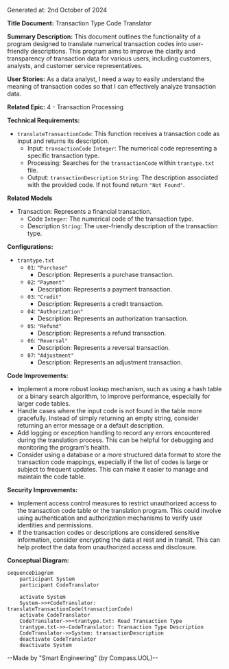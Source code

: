 Generated at: 2nd October of 2024

**Title Document:** Transaction Type Code Translator

**Summary Description:**
This document outlines the functionality of a program designed to translate numerical transaction codes into user-friendly descriptions. This program aims to improve the clarity and transparency of transaction data for various users, including customers, analysts, and customer service representatives.

**User Stories:**
As a data analyst, I need a way to easily understand the meaning of transaction codes so that I can effectively analyze transaction data.

**Related Epic:** 4 - Transaction Processing

**Technical Requirements:**

- `translateTransactionCode`: This function receives a transaction code as input and returns its description.
  - Input: `transactionCode` `Integer`: The numerical code representing a specific transaction type.
  - Processing: Searches for the `transactionCode` within `trantype.txt` file.
  - Output:  `transactionDescription` `String`: The description associated with the provided code. If not found return `"Not Found"`.

**Related Models**
- Transaction: Represents a financial transaction.
  - Code `Integer`: The numerical code of the transaction type.
  - Description `String`: The user-friendly description of the transaction type.

**Configurations:**
- `trantype.txt`
  - `01`: `"Purchase"`
	- Description: Represents a purchase transaction.
  - `02`: `"Payment"`
	- Description: Represents a payment transaction.
  - `03`: `"Credit"`
	- Description: Represents a credit transaction.
  - `04`: `"Authorization"`
	- Description: Represents an authorization transaction.
  - `05`: `"Refund"`
	- Description: Represents a refund transaction.
  - `06`: `"Reversal"`
	- Description: Represents a reversal transaction.
  - `07`: `"Adjustment"`
	- Description: Represents an adjustment transaction.

**Code Improvements:**
- Implement a more robust lookup mechanism, such as using a hash table or a binary search algorithm, to improve performance, especially for larger code tables.
- Handle cases where the input code is not found in the table more gracefully. Instead of simply returning an empty string, consider returning an error message or a default description.
- Add logging or exception handling to record any errors encountered during the translation process. This can be helpful for debugging and monitoring the program's health.
- Consider using a database or a more structured data format to store the transaction code mappings, especially if the list of codes is large or subject to frequent updates. This can make it easier to manage and maintain the code table.

**Security Improvements:**
- Implement access control measures to restrict unauthorized access to the transaction code table or the translation program. This could involve using authentication and authorization mechanisms to verify user identities and permissions.
- If the transaction codes or descriptions are considered sensitive information, consider encrypting the data at rest and in transit. This can help protect the data from unauthorized access and disclosure.

**Conceptual Diagram:**
```mermaid
sequenceDiagram
    participant System
    participant CodeTranslator

    activate System
    System->>+CodeTranslator: translateTransactionCode(transactionCode)
    activate CodeTranslator
    CodeTranslator->>+trantype.txt: Read Transaction Type
    trantype.txt->>-CodeTranslator: Transaction Type Description
    CodeTranslator->>System: transactionDescription
    deactivate CodeTranslator
    deactivate System
```

--Made by "Smart Engineering" (by Compass.UOL)--